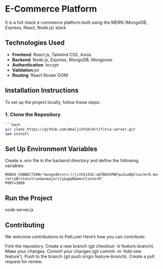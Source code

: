 # E-Commerce Platform 
It is a full-stack  e-commerce platform built using the MERN (MongoDB, Express, React, Node.js) stack
## Technologies Used
- **Frontend**: React.js, Tailwind CSS, Axios
- **Backend**: Node.js, Express, MongoDB, Mongoose
- **Authentication**: bcrypt
- **Validation**:joi
- **Routing**: React Router DOM


## Installation Instructions
To set up the project locally, follow these steps:

### 1. Clone the Repository
```bash
```bash
git clone https://github.com/Amaljith34/Artifitia-server.git
npm install

```
## Set Up Environment Variables
Create a .env file in the backend directory and define the following variables:
```
MONGO_CONNECTION="mongodb+srv://jith51541:omTBGUtMQFquzLwO@cluster0.4w4tb.mongodb.net/?retryWrites=true&w=majority&appName=Cluster0"
PORT=3000
```
## Run the Project
node server.js

## Contributing
We welcome contributions to PetLuxe! Here’s how you can contribute:

Fork the repository.
Create a new branch (git checkout -b feature-branch).
Make your changes.
Commit your changes (git commit -m 'Add new feature').
Push to the branch (git push origin feature-branch).
Create a pull request for review.
